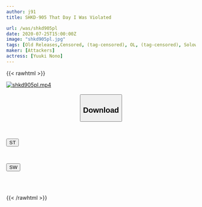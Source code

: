```yaml
---
author: j91
title: SHKD-905 That Day I Was Violated

url: /was/shkd905pl
date: 2020-07-25T15:00:00Z
image: "shkd905pl.jpg"
tags: [Old Releases,Censored, (tag-censored), OL, (tag-censored), Solowork]
maker: [Attackers]
actress: [Yuuki Nono]
---
```



{{< rawhtml >}}

<div class="video" data-videoid="6avrpWMlY8F9DDy">
    <a href="javascript:;">
        <img src="/was/shkd905pl/shkd905pl.jpg" width="WIDTH" height="HEIGHT" alt="shkd905pl.mp4" loading="lazy">
    </a>
</div>

<script type="text/javascript" src="https://j91.asia/asset/on-demand-st.js"></script>

<br>
  <link rel="stylesheet" href="https://j91.asia/asset/bs5.css">
  
  <center>
  <button class="btn btn-primary" type="button" data-bs-toggle="collapse" data-bs-target=".multi-collapse" aria-expanded="false" aria-controls="multiCollapseExample1 multiCollapseExample2"><h2>Download</h2></button></center>
</p>
<div class="row">
  <div class="col">
    <div class="collapse multi-collapse" id="multiCollapseExample1">
      <div class="card card-body">
	      	      <br>
<div class="buttons">  
<p><a href="https://streamtape.to/v/6avrpWMlY8F9DDy" target="_blank"><button class="btn-hover color-3"><i class="fa fa-download"></i> ST</button></a></p></div>
    </div>
  </div>
</div>
  <div class="col">
    <div class="collapse multi-collapse" id="multiCollapseExample2">
      <div class="card card-body">
	      <br>
<div class="buttons">
<p><a href="https://cdnwish.com/j716338w7eiv" target="_blank"><button class="btn-hover color-2"><i class="fa fa-download"></i> SW</button></a></p></div>
<br><br>
      </div>
    </div>
  </div>
</div>

{{< /rawhtml >}}